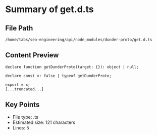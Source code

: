 # Summary of get.d.ts
  
## File Path
`/home/tabs/seo-engineering/api/node_modules/dunder-proto/get.d.ts`

## Content Preview
```
declare function getDunderProto(target: {}): object | null;

declare const x: false | typeof getDunderProto;

export = x;
[...truncated...]
```

## Key Points
- File type: .ts
- Estimated size: 121 characters
- Lines: 5
